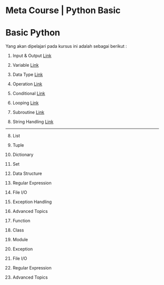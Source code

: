 <h1> Meta Course | Python Basic </h1>

# Basic Python 

Yang akan dipelajari pada kursus ini adalah sebagai berikut : 

1. Input & Output 
[Link](InputOutput.md)

2. Variable
[Link](Variable.md)

3. Data Type
[Link](DataType.md)

4. Operation
[Link](Operation.md)

5. Conditional
[Link](Conditional.md)

6. Looping
[Link](Looping.md)

7. Subroutine
[Link](Subroutine.md)

8. String Handling
[Link](StringHandling.md)


---


8. List

9. Tuple

10. Dictionary

11. Set

12. Data Structure

13. Regular Expression

14. File I/O

15. Exception Handling

16. Advanced Topics

17. Function

18. Class

19. Module

20. Exception

21. File I/O

22. Regular Expression

23. Advanced Topics
